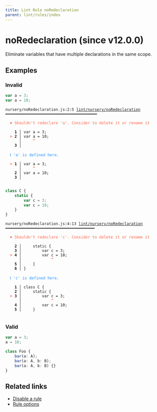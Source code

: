 ```yaml
---
title: Lint Rule noRedeclaration
parent: lint/rules/index
---
```


# noRedeclaration (since v12.0.0)

Eliminate variables that have multiple declarations in the same scope.

## Examples

### Invalid

```jsx
var a = 3;
var a = 10;
```

<pre class="language-text"><code class="language-text">nursery/noRedeclaration.js:2:5 <a href="https://docs.rome.tools/lint/rules/noRedeclaration">lint/nursery/noRedeclaration</a> ━━━━━━━━━━━━━━━━━━━━━━━━━━━━━━━━━━━━━━━━

<strong><span style="color: Tomato;">  </span></strong><strong><span style="color: Tomato;">✖</span></strong> <span style="color: Tomato;">Shouldn't redeclare 'a'. Consider to delete it or rename it</span>
  
    <strong>1 │ </strong>var a = 3;
<strong><span style="color: Tomato;">  </span></strong><strong><span style="color: Tomato;">&gt;</span></strong> <strong>2 │ </strong>var a = 10;
   <strong>   │ </strong>    <strong><span style="color: Tomato;">^</span></strong>
    <strong>3 │ </strong>
  
<strong><span style="color: rgb(38, 148, 255);">  </span></strong><strong><span style="color: rgb(38, 148, 255);">ℹ</span></strong> <span style="color: rgb(38, 148, 255);">'a' is defined here.</span>
  
<strong><span style="color: Tomato;">  </span></strong><strong><span style="color: Tomato;">&gt;</span></strong> <strong>1 │ </strong>var a = 3;
   <strong>   │ </strong>    <strong><span style="color: Tomato;">^</span></strong>
    <strong>2 │ </strong>var a = 10;
    <strong>3 │ </strong>
  
</code></pre>

```jsx
class C {
    static {
        var c = 3;
        var c = 10;
    }
}
```

<pre class="language-text"><code class="language-text">nursery/noRedeclaration.js:4:13 <a href="https://docs.rome.tools/lint/rules/noRedeclaration">lint/nursery/noRedeclaration</a> ━━━━━━━━━━━━━━━━━━━━━━━━━━━━━━━━━━━━━━━

<strong><span style="color: Tomato;">  </span></strong><strong><span style="color: Tomato;">✖</span></strong> <span style="color: Tomato;">Shouldn't redeclare 'c'. Consider to delete it or rename it</span>
  
    <strong>2 │ </strong>    static {
    <strong>3 │ </strong>        var c = 3;
<strong><span style="color: Tomato;">  </span></strong><strong><span style="color: Tomato;">&gt;</span></strong> <strong>4 │ </strong>        var c = 10;
   <strong>   │ </strong>            <strong><span style="color: Tomato;">^</span></strong>
    <strong>5 │ </strong>    }
    <strong>6 │ </strong>}
  
<strong><span style="color: rgb(38, 148, 255);">  </span></strong><strong><span style="color: rgb(38, 148, 255);">ℹ</span></strong> <span style="color: rgb(38, 148, 255);">'c' is defined here.</span>
  
    <strong>1 │ </strong>class C {
    <strong>2 │ </strong>    static {
<strong><span style="color: Tomato;">  </span></strong><strong><span style="color: Tomato;">&gt;</span></strong> <strong>3 │ </strong>        var c = 3;
   <strong>   │ </strong>            <strong><span style="color: Tomato;">^</span></strong>
    <strong>4 │ </strong>        var c = 10;
    <strong>5 │ </strong>    }
  
</code></pre>

### Valid

```jsx
var a = 3;
a = 10;
```

```ts
class Foo {
    bar(a: A);
    bar(a: A, b: B);
    bar(a: A, b: B) {}
}
```

## Related links

- [Disable a rule](/linter/#disable-a-lint-rule)
- [Rule options](/linter/#rule-options)
